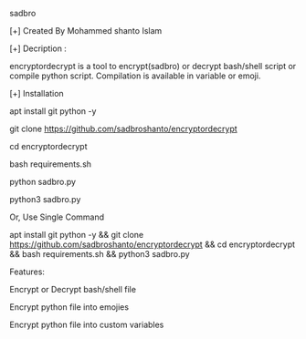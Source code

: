 sadbro

[+] Created By Mohammed shanto Islam 

[+] Decription :

encryptordecrypt is a tool to encrypt(sadbro) or decrypt bash/shell script or compile python script. Compilation is available in variable or emoji.

[+] Installation

apt install git python -y

git clone https://github.com/sadbroshanto/encryptordecrypt

cd encryptordecrypt

bash requirements.sh

python sadbro.py

python3 sadbro.py

Or, Use Single Command

apt install git python -y && git clone https://github.com/sadbroshanto/encryptordecrypt && cd encryptordecrypt && bash requirements.sh && python3 sadbro.py

Features:

Encrypt or Decrypt bash/shell file

Encrypt python file into emojies

Encrypt python file into custom variables
